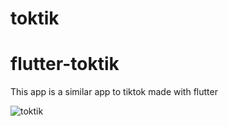 # toktik
# flutter-toktik

This app is a similar app to tiktok made with flutter


![toktik](https://github.com/jesusjosee/flutter-toktik/assets/58668859/783bd063-4e35-4d6d-a828-b73d0da8a76d)
